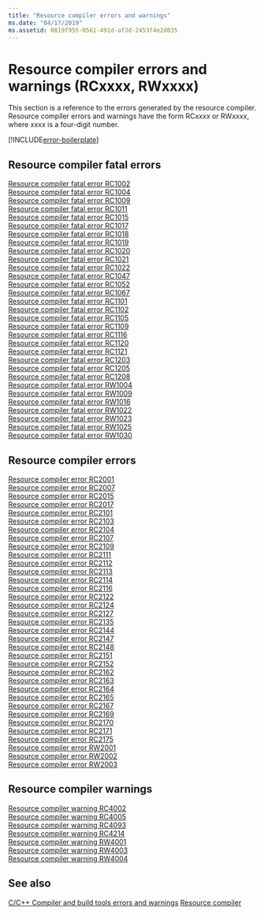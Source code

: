 ```yaml
---
title: "Resource compiler errors and warnings"
ms.date: "04/17/2019"
ms.assetid: 0819f955-0561-491d-af3d-2453f4e2d035
---
```

# Resource compiler errors and warnings (RCxxxx, RWxxxx)

This section is a reference to the errors generated by the resource compiler. Resource compiler errors and warnings have the form RC*xxxx* or RW*xxxx*, where *xxxx* is a four-digit number.

[!INCLUDE[error-boilerplate](../../error-messages/includes/error-boilerplate.md)]

## Resource compiler fatal errors

[Resource compiler fatal error RC1002](resource-compiler-fatal-error-rc1002.md) \
[Resource compiler fatal error RC1004](resource-compiler-fatal-error-rc1004.md) \
[Resource compiler fatal error RC1009](resource-compiler-fatal-error-rc1009.md) \
[Resource compiler fatal error RC1011](resource-compiler-fatal-error-rc1011.md) \
[Resource compiler fatal error RC1015](resource-compiler-fatal-error-rc1015.md) \
[Resource compiler fatal error RC1017](resource-compiler-fatal-error-rc1017.md) \
[Resource compiler fatal error RC1018](resource-compiler-fatal-error-rc1018.md) \
[Resource compiler fatal error RC1019](resource-compiler-fatal-error-rc1019.md) \
[Resource compiler fatal error RC1020](resource-compiler-fatal-error-rc1020.md) \
[Resource compiler fatal error RC1021](resource-compiler-fatal-error-rc1021.md) \
[Resource compiler fatal error RC1022](resource-compiler-fatal-error-rc1022.md) \
[Resource compiler fatal error RC1047](resource-compiler-fatal-error-rc1047.md) \
[Resource compiler fatal error RC1052](resource-compiler-fatal-error-rc1052.md) \
[Resource compiler fatal error RC1067](resource-compiler-fatal-error-rc1067.md) \
[Resource compiler fatal error RC1101](resource-compiler-fatal-error-rc1101.md) \
[Resource compiler fatal error RC1102](resource-compiler-fatal-error-rc1102.md) \
[Resource compiler fatal error RC1105](resource-compiler-fatal-error-rc1105.md) \
[Resource compiler fatal error RC1109](resource-compiler-fatal-error-rc1109.md) \
[Resource compiler fatal error RC1116](resource-compiler-fatal-error-rc1116.md) \
[Resource compiler fatal error RC1120](resource-compiler-fatal-error-rc1120.md) \
[Resource compiler fatal error RC1121](resource-compiler-fatal-error-rc1121.md) \
[Resource compiler fatal error RC1203](resource-compiler-fatal-error-rc1203.md) \
[Resource compiler fatal error RC1205](resource-compiler-fatal-error-rc1205.md) \
[Resource compiler fatal error RC1208](resource-compiler-fatal-error-rc1208.md) \
[Resource compiler fatal error RW1004](resource-compiler-fatal-error-rw1004.md) \
[Resource compiler fatal error RW1009](resource-compiler-fatal-error-rw1009.md) \
[Resource compiler fatal error RW1016](resource-compiler-fatal-error-rw1016.md) \
[Resource compiler fatal error RW1022](resource-compiler-fatal-error-rw1022.md) \
[Resource compiler fatal error RW1023](resource-compiler-fatal-error-rw1023.md) \
[Resource compiler fatal error RW1025](resource-compiler-fatal-error-rw1025.md) \
[Resource compiler fatal error RW1030](resource-compiler-fatal-error-rw1030.md)

## Resource compiler errors

[Resource compiler error RC2001](resource-compiler-error-rc2001.md) \
[Resource compiler error RC2007](resource-compiler-error-rc2007.md) \
[Resource compiler error RC2015](resource-compiler-error-rc2015.md) \
[Resource compiler error RC2017](resource-compiler-error-rc2017.md) \
[Resource compiler error RC2101](resource-compiler-error-rc2101.md) \
[Resource compiler error RC2103](resource-compiler-error-rc2103.md) \
[Resource compiler error RC2104](resource-compiler-error-rc2104.md) \
[Resource compiler error RC2107](resource-compiler-error-rc2107.md) \
[Resource compiler error RC2109](resource-compiler-error-rc2109.md) \
[Resource compiler error RC2111](resource-compiler-error-rc2111.md) \
[Resource compiler error RC2112](resource-compiler-error-rc2112.md) \
[Resource compiler error RC2113](resource-compiler-error-rc2113.md) \
[Resource compiler error RC2114](resource-compiler-error-rc2114.md) \
[Resource compiler error RC2116](resource-compiler-error-rc2116.md) \
[Resource compiler error RC2122](resource-compiler-error-rc2122.md) \
[Resource compiler error RC2124](resource-compiler-error-rc2124.md) \
[Resource compiler error RC2127](resource-compiler-error-rc2127.md) \
[Resource compiler error RC2135](resource-compiler-error-rc2135.md) \
[Resource compiler error RC2144](resource-compiler-error-rc2144.md) \
[Resource compiler error RC2147](resource-compiler-error-rc2147.md) \
[Resource compiler error RC2148](resource-compiler-error-rc2148.md) \
[Resource compiler error RC2151](resource-compiler-error-rc2151.md) \
[Resource compiler error RC2152](resource-compiler-error-rc2152.md) \
[Resource compiler error RC2162](resource-compiler-error-rc2162.md) \
[Resource compiler error RC2163](resource-compiler-error-rc2163.md) \
[Resource compiler error RC2164](resource-compiler-error-rc2164.md) \
[Resource compiler error RC2165](resource-compiler-error-rc2165.md) \
[Resource compiler error RC2167](resource-compiler-error-rc2167.md) \
[Resource compiler error RC2169](resource-compiler-error-rc2169.md) \
[Resource compiler error RC2170](resource-compiler-error-rc2170.md) \
[Resource compiler error RC2171](resource-compiler-error-rc2171.md) \
[Resource compiler error RC2175](resource-compiler-error-rc2175.md) \
[Resource compiler error RW2001](resource-compiler-error-rw2001.md) \
[Resource compiler error RW2002](resource-compiler-error-rw2002.md) \
[Resource compiler error RW2003](resource-compiler-error-rw2003.md)

## Resource compiler warnings

[Resource compiler warning RC4002](resource-compiler-warning-rc4002.md) \
[Resource compiler warning RC4005](resource-compiler-warning-rc4005.md) \
[Resource compiler warning RC4093](resource-compiler-warning-rc4093.md) \
[Resource compiler warning RC4214](resource-compiler-warning-rc4214.md) \
[Resource compiler warning RW4001](resource-compiler-warning-rw4001.md) \
[Resource compiler warning RW4003](resource-compiler-warning-rw4003.md) \
[Resource compiler warning RW4004](resource-compiler-warning-rw4004.md)

## See also

[C/C++ Compiler and build tools errors and warnings](../compiler-errors-1/c-cpp-build-errors.md)
[Resource compiler](/windows/desktop/menurc/resource-compiler)
